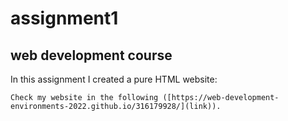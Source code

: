 # assignment1
## web development course

  In this assignment I created a pure HTML website:
  
    Check my website in the following ([https://web-development-environments-2022.github.io/316179928/](link)).
